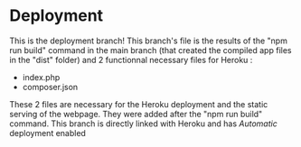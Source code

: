 # Deployment
This is the deployment branch! This branch's file is the results of the "npm run build" command in the main branch (that created the compiled app files in the "dist" folder) and 2 functionnal necessary files for Heroku :
- index.php
- composer.json

These 2 files are necessary for the Heroku deployment and the static serving of the webpage. They were added after the "npm run build" command.
This branch is directly linked with Heroku and has *Automatic* deployment enabled
